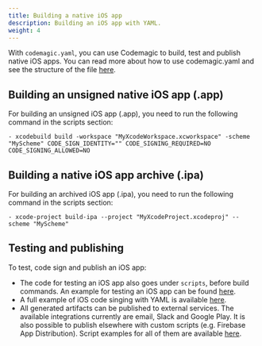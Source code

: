 ```yaml
---
title: Building a native iOS app
description: Building an iOS app with YAML.
weight: 4
---
```


With `codemagic.yaml`, you can use Codemagic to build, test and publish native iOS apps. You can read more about how to use codemagic.yaml and see the structure of the file [here](../yaml/yaml).

## Building an unsigned native iOS app (.app)

For building an unsigned iOS app (.app), you need to run the following command in the scripts section:

    - xcodebuild build -workspace "MyXcodeWorkspace.xcworkspace" -scheme "MyScheme" CODE_SIGN_IDENTITY="" CODE_SIGNING_REQUIRED=NO CODE_SIGNING_ALLOWED=NO

## Building a native iOS app archive (.ipa)

For building an archived iOS app (.ipa), you need to run the following command in the scripts section:

    - xcode-project build-ipa --project "MyXcodeProject.xcodeproj" --scheme "MyScheme"

## Testing and publishing

To test, code sign and publish an iOS app:

* The code for testing an iOS app also goes under `scripts`, before build commands. An example for testing an iOS app can be found [here](../yaml/testing/#native-ios).
* A full example of iOS code singing with YAML is available [here](../yaml/distribution).
* All generated artifacts can be published to external services. The available integrations currently are email, Slack and Google Play. It is also possible to publish elsewhere with custom scripts (e.g. Firebase App Distribution). Script examples for all of them are available [here](../yaml/distribution/#publishing).